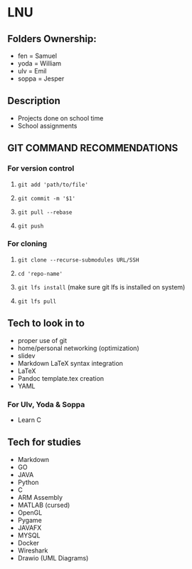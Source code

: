 # LNU

## Folders Ownership:

- fen = Samuel
- yoda = William
- ulv = Emil
- soppa = Jesper

## Description

- Projects done on school time
- School assignments

## GIT COMMAND RECOMMENDATIONS

### For version control

1. `git add 'path/to/file'`

2. `git commit -m '$1'`

3. `git pull --rebase`

4. `git push`

### For cloning

1. `git clone --recurse-submodules URL/SSH`

2. `cd 'repo-name'`

3. `git lfs install` (make sure git lfs is installed on system)

4. `git lfs pull` 

## Tech to look in to

- proper use of git
- home/personal networking (optimization)
- slidev
- Markdown LaTeX syntax integration
- LaTeX
- Pandoc template.tex creation
- YAML

### For Ulv, Yoda & Soppa

- Learn C

## Tech for studies

- Markdown 
- GO
- JAVA
- Python
- C
- ARM Assembly
- MATLAB (cursed)
- OpenGL
- Pygame
- JAVAFX
- MYSQL
- Docker
- Wireshark
- Drawio (UML Diagrams)

